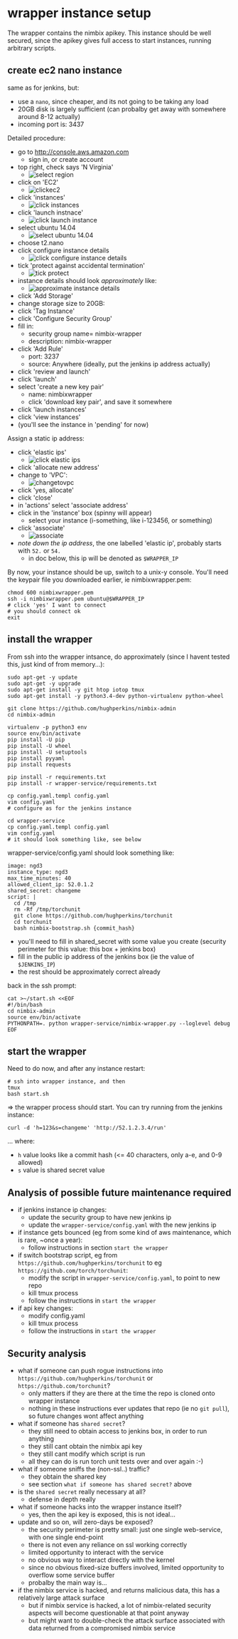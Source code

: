 # wrapper instance setup

The wrapper contains the nimbix apikey.  This instance should be well secured, since the apikey gives full access to start instances, running arbitrary scripts.

## create ec2 nano instance

same as for jenkins, but:
- use a `nano`, since cheaper, and its not going to be taking any load
- 20GB disk is largely sufficient (can probalby get away with somewhere around 8-12 actually)
- incoming port is: 3437

Detailed procedure:
- go to http://console.aws.amazon.com
  - sign in, or create account
- top right, check says 'N Virginia'
  - ![select region](img/selectregion.png?raw=true)
- click on 'EC2'
  - ![clickec2](img/clickec2.png?raw=true)
- click 'instances'
  - ![click instances](img/clickinstances.png?raw=true)
- click 'launch instnace'
  - ![click launch instance](img/clicklaunchinstance.png?raw=true)
- select ubuntu 14.04
  - ![select ubuntu 14.04](img/selectubuntu1404.png?raw=true)
- choose t2.nano
- click configure instance details
  - ![click configure instance details](img/clickconfigureinstancedetails.png?raw=true)
- tick 'protect against accidental termination'
  - ![tick protect](img/tickprotect.png?raw=true)
- instance details should look *approximately* like:
  - ![approximate instance details](img/approximateinstancedetails.png?raw=true)
- click 'Add Storage'
- change storage size to 20GB:
- click 'Tag Instance'
- click 'Configure Security Group'
- fill in:
  - security group name= nimbix-wrapper
  - description: nimbix-wrapper
- click 'Add Rule'
  - port: 3237
  - source: Anywhere  (ideally, put the jenkins ip address actually)
- click 'review and launch'
- click 'launch'
- select 'create a new key pair'
  - name: nimbixwrapper
  - click 'download key pair', and save it somewhere
- click 'launch instances'
- click 'view instances'
- (you'll see the instance in 'pending' for now)

Assign a static ip address:
- click 'elastic ips'
  - ![click elastic ips](img/clickelasticips.png?raw=true)
- click 'allocate new address'
- change to 'VPC':
  - ![changetovpc](img/changetovpc.png?raw=true)
- click 'yes, allocate'
- click 'close'
- in 'actions' select 'associate address'
- click in the 'instance' box (spinny will appear)
  - select your instance (i-something, like i-123456, or something)
- click 'associate'
  - ![associate](img/associate.png?raw=true)
- _note down the ip address_, the one labelled 'elastic ip', probably starts with `52.` or `54.`
  - in doc below, this ip will be denoted as `$WRAPPER_IP`

By now, your instance should be up, switch to a unix-y console. You'll need the keypair file you
downloaded earlier, ie nimbixwrapper.pem:
```
chmod 600 nimbixwrapper.pem
ssh -i nimbixwrapper.pem ubuntu@$WRAPPER_IP
# click 'yes' I want to connect
# you should connect ok
exit
```

## install the wrapper

From ssh into the wrapper intsance, do approximately (since I havent tested this, just kind of from memory...):
```
sudo apt-get -y update
sudo apt-get -y upgrade
sudo apt-get install -y git htop iotop tmux
sudo apt-get install -y python3.4-dev python-virtualenv python-wheel

git clone https://github.com/hughperkins/nimbix-admin
cd nimbix-admin

virtualenv -p python3 env
source env/bin/activate
pip install -U pip
pip install -U wheel
pip install -U setuptools
pip install pyyaml
pip install requests

pip install -r requirements.txt
pip install -r wrapper-service/requirements.txt

cp config.yaml.templ config.yaml
vim config.yaml
# configure as for the jenkins instance

cd wrapper-service
cp config.yaml.templ config.yaml
vim config.yaml
# it should look something like, see below
```
wrapper-service/config.yaml should look something like:
```
image: ngd3
instance_type: ngd3
max_time_minutes: 40
allowed_client_ip: 52.0.1.2
shared_secret: changeme
script: |
  cd /tmp
  rm -Rf /tmp/torchunit
  git clone https://github.com/hughperkins/torchunit
  cd torchunit
  bash nimbix-bootstrap.sh {commit_hash}
```
- you'll need to fill in shared_secret with some value you create (security perimeter for this value: this box + jenkins box)
- fill in the public ip address of the jenkins box (ie the value of `$JENKINS_IP`)
- the rest should be approximately correct already

back in the ssh prompt:
```
cat >~/start.sh <<EOF
#!/bin/bash
cd nimbix-admin
source env/bin/activate
PYTHONPATH=. python wrapper-service/nimbix-wrapper.py --loglevel debug
EOF
```

## start the wrapper

Need to do now, and after any instance restart:
```
# ssh into wrapper instance, and then
tmux
bash start.sh
```
=> the wrapper process should start.  You can try running from the jenkins instance:
```
curl -d 'h=123&s=changeme' 'http://52.1.2.3.4/run'
```
... where:
- `h` value looks like a commit hash (<= 40 characters, only a-e, and 0-9 allowed)
- `s` value is shared secret value

## Analysis of possible future maintenance required

- if jenkins instance ip changes:
  - update the security group to have new jenkins ip
  - update the `wrapper-service/config.yaml` with the new jenkins ip
- if instance gets bounced (eg from some kind of aws maintenance, which is rare, ~once a year):
  - follow instructions in section `start the wrapper`
- if switch bootstrap script, eg from `https://github.com/hughperkins/torchunit` to eg `https://github.com/torch/torchunit`:
  - modify the script in `wrapper-service/config.yaml`, to point to new repo
  - kill tmux process
  - follow the instructions in `start the wrapper`
- if api key changes:
  - modify config.yaml
  - kill tmux process
  - follow the instructions in `start the wrapper`

## Security analysis

- what if someone can push rogue instructions into `https://github.com/hughperkins/torchunit` or `https://github.com/torchunit`?
  - only matters if they are there at the time the repo is cloned onto wrapper instance
  - nothing in these instructions ever updates that repo (ie no `git pull`), so future changes wont affect anything
- what if someone has `shared secret`?
  - they still need to obtain access to jenkins box, in order to run anything
  - they still cant obtain the nimbix api key
  - they still cant modify which script is run
  - all they can do is run torch unit tests over and over again :-)
- what if someone sniffs the (non-ssl..) traffic?
  - they obtain the shared key
  - see section `what if someone has shared secret?` above
- is the `shared secret` really necessary at all?
  - defense in depth really
- what if someone hacks into the wrapper instance itself?
  - yes, then the api key is exposed, this is not ideal...
- update and so on, will zero-days be exposed?
  - the security perimeter is pretty small: just one single web-service, with one single end-point
  - there is not even any reliance on ssl working correctly
  - limited opportunity to interact with the service
  - no obvious way to interact directly with the kernel
  - since no obvious fixed-size buffers involved, limited opportunity to overflow some service buffer
  - probalby the main way is...
- if the nimbix service is hacked, and returns malicious data, this has a relatively large attack surface
  - but if nimbix service is hacked, a lot of nimbix-related security aspects will become questionable at that point anyway
  - but might want to double-check the attack surface associated with data returned from a compromised nimbix service

